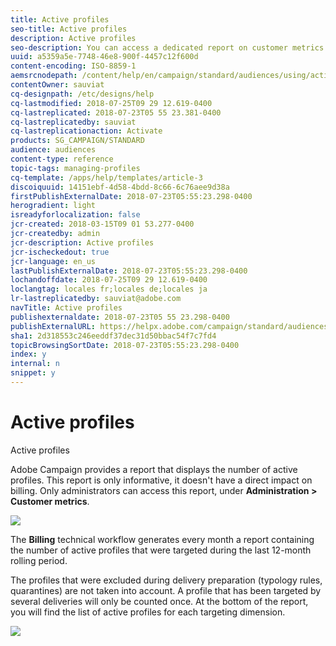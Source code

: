 ```yaml
---
title: Active profiles
seo-title: Active profiles
description: Active profiles
seo-description: You can access a dedicated report on customer metrics and visualize active profiles in your Campaign database.
uuid: a5359a5e-7748-46e8-900f-4457c12f600d
content-encoding: ISO-8859-1
aemsrcnodepath: /content/help/en/campaign/standard/audiences/using/active-profiles
contentOwner: sauviat
cq-designpath: /etc/designs/help
cq-lastmodified: 2018-07-25T09 29 12.619-0400
cq-lastreplicated: 2018-07-23T05 55 23.381-0400
cq-lastreplicatedby: sauviat
cq-lastreplicationaction: Activate
products: SG_CAMPAIGN/STANDARD
audience: audiences
content-type: reference
topic-tags: managing-profiles
cq-template: /apps/help/templates/article-3
discoiquuid: 14151ebf-4d58-4bdd-8c66-6c76aee9d38a
firstPublishExternalDate: 2018-07-23T05:55:23.298-0400
herogradient: light
isreadyforlocalization: false
jcr-created: 2018-03-15T09 01 53.277-0400
jcr-createdby: admin
jcr-description: Active profiles
jcr-ischeckedout: true
jcr-language: en_us
lastPublishExternalDate: 2018-07-23T05:55:23.298-0400
lochandoffdate: 2018-07-25T09 29 12.619-0400
loclangtag: locales fr;locales de;locales ja
lr-lastreplicatedby: sauviat@adobe.com
navTitle: Active profiles
publishexternaldate: 2018-07-23T05 55 23.298-0400
publishExternalURL: https://helpx.adobe.com/campaign/standard/audiences/using/active-profiles.html
sha1: 2d318553c246eeddf37dec31d50bbac54f7c7fd4
topicBrowsingSortDate: 2018-07-23T05:55:23.298-0400
index: y
internal: n
snippet: y
---
```


# Active profiles

Active profiles

Adobe Campaign provides a report that displays the number of active profiles. This report is only informative, it doesn't have a direct impact on billing. Only administrators can access this report, under **Administration > Customer metrics**. 

![](assets/audience_active_profiles1.png)

The **Billing** technical workflow generates every month a report containing the number of active profiles that were targeted during the last 12-month rolling period.

The profiles that were excluded during delivery preparation (typology rules, quarantines) are not taken into account. A profile that has been targeted by several deliveries will only be counted once. At the bottom of the report, you will find the list of active profiles for each targeting dimension.

![](assets/audience_active_profiles2.png)

